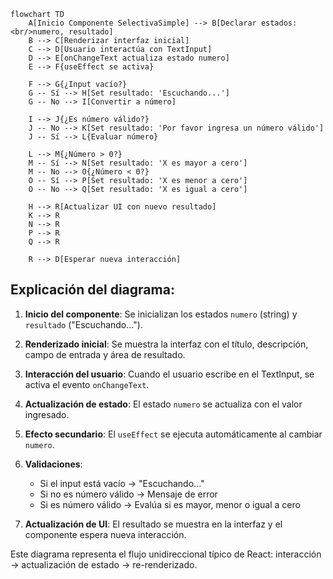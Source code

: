 
```mermaid
flowchart TD
    A[Inicio Componente SelectivaSimple] --> B[Declarar estados:<br/>numero, resultado]
    B --> C[Renderizar interfaz inicial]
    C --> D[Usuario interactúa con TextInput]
    D --> E[onChangeText actualiza estado numero]
    E --> F{useEffect se activa}
    
    F --> G{¿Input vacío?}
    G -- Sí --> H[Set resultado: 'Escuchando...']
    G -- No --> I[Convertir a número]
    
    I --> J{¿Es número válido?}
    J -- No --> K[Set resultado: 'Por favor ingresa un número válido']
    J -- Sí --> L{Evaluar número}
    
    L --> M{¿Número > 0?}
    M -- Sí --> N[Set resultado: 'X es mayor a cero']
    M -- No --> O{¿Número < 0?}
    O -- Sí --> P[Set resultado: 'X es menor a cero']
    O -- No --> Q[Set resultado: 'X es igual a cero']
    
    H --> R[Actualizar UI con nuevo resultado]
    K --> R
    N --> R
    P --> R
    Q --> R
    
    R --> D[Esperar nueva interacción]
```

## Explicación del diagrama:

1. **Inicio del componente**: Se inicializan los estados `numero` (string) y `resultado` ("Escuchando...").

2. **Renderizado inicial**: Se muestra la interfaz con el título, descripción, campo de entrada y área de resultado.

3. **Interacción del usuario**: Cuando el usuario escribe en el TextInput, se activa el evento `onChangeText`.

4. **Actualización de estado**: El estado `numero` se actualiza con el valor ingresado.

5. **Efecto secundario**: El `useEffect` se ejecuta automáticamente al cambiar `numero`.

6. **Validaciones**:
   - Si el input está vacío → "Escuchando..."
   - Si no es número válido → Mensaje de error
   - Si es número válido → Evalúa si es mayor, menor o igual a cero

7. **Actualización de UI**: El resultado se muestra en la interfaz y el componente espera nueva interacción.

Este diagrama representa el flujo unidireccional típico de React: interacción → actualización de estado → re-renderizado.